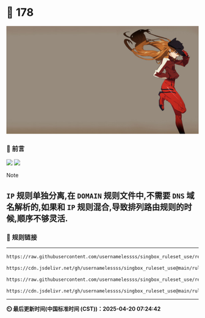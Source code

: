
# 🧸 178
![](https://raw.githubusercontent.com/usernamelessss/picture-bed/main/images/202504042256831.jpg)
### 📣 前言
![](https://shields.io/badge/-移除重复规则-ff69b4) ![](https://shields.io/badge/-IP&nbsp;规则单独存放不与&nbsp;DOMAIN&nbsp;等混合-green)
> [!NOTE]
**`IP` 规则单独分离,在 `DOMAIN` 规则文件中,不需要 `DNS` 域名解析的,如果和 `IP` 规则混合,导致排列路由规则的时候,顺序不够灵活.**
---

###  🔗 规则链接
---

```url
https://raw.githubusercontent.com/usernamelessss/singbox_ruleset_use/refs/heads/main/rule/178/178_No_IP.json
```

```url
https://cdn.jsdelivr.net/gh/usernamelessss/singbox_ruleset_use@main/rule/178/178_No_IP.json
```

```url
https://raw.githubusercontent.com/usernamelessss/singbox_ruleset_use/refs/heads/main/rule/178/178_No_IP.srs
```

```url
https://cdn.jsdelivr.net/gh/usernamelessss/singbox_ruleset_use@main/rule/178/178_No_IP.srs
```

---
**⏲️ 最后更新时间(中国标准时间 (CST))：2025-04-20 07:24:42**
